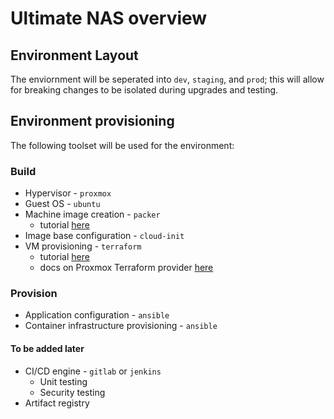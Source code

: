 # Ultimate NAS overview

## Environment Layout

The enviornment will be seperated into `dev`, `staging`, and `prod`; this will allow for breaking changes to be isolated during upgrades and testing.

## Environment provisioning

The following toolset will be used for the environment:

### Build

- Hypervisor - `proxmox`
- Guest OS - `ubuntu`
- Machine image creation - `packer`
  - tutorial [here](https://www.youtube.com/watch?v=1nf3WOEFq1Y)
- Image base configuration - `cloud-init`
- VM provisioning - `terraform`
  - tutorial [here](https://www.youtube.com/watch?v=dvyeoDBUtsU)
  - docs on Proxmox Terraform provider [here](https://github.com/Telmate/terraform-provider-proxmox/blob/master/docs/guides/installation.md)

### Provision

- Application configuration - `ansible`
- Container infrastructure provisioning - `ansible`

#### To be added later

- CI/CD engine - `gitlab` or `jenkins`
  - Unit testing
  - Security testing
- Artifact registry
